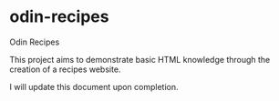 # odin-recipes
Odin Recipes

This project aims to demonstrate basic HTML knowledge through the creation of a recipes website.

I will update this document upon completion.